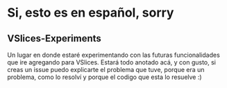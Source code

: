 # Si, esto es en español, sorry

## VSlices-Experiments

Un lugar en donde estaré experimentando con las futuras funcionalidades que ire agregando para VSlices. Estará todo anotado acá, y con gusto, 
si creas un issue puedo explicarte el problema que tuve, porque era un problema, como lo resolví y porque el codigo que esta lo resuelve :)
